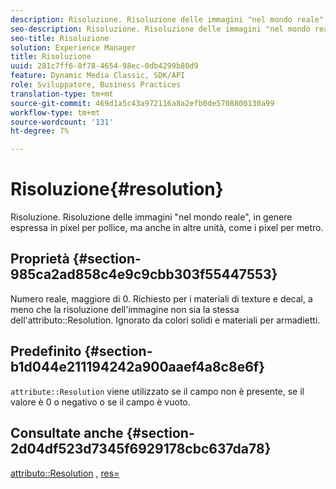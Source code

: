 ```yaml
---
description: Risoluzione. Risoluzione delle immagini "nel mondo reale", in genere espressa in pixel per pollice, ma anche in altre unità, come i pixel per metro.
seo-description: Risoluzione. Risoluzione delle immagini "nel mondo reale", in genere espressa in pixel per pollice, ma anche in altre unità, come i pixel per metro.
seo-title: Risoluzione
solution: Experience Manager
title: Risoluzione
uuid: 281c7ff6-8f78-4654-98ec-0db4299b80d9
feature: Dynamic Media Classic, SDK/API
role: Sviluppatore, Business Practices
translation-type: tm+mt
source-git-commit: 469d1a5c43a972116a8a2efb0de5708800130a99
workflow-type: tm+mt
source-wordcount: '131'
ht-degree: 7%

---
```



# Risoluzione{#resolution}

Risoluzione. Risoluzione delle immagini &quot;nel mondo reale&quot;, in genere espressa in pixel per pollice, ma anche in altre unità, come i pixel per metro.

## Proprietà {#section-985ca2ad858c4e9c9cbb303f55447553}

Numero reale, maggiore di 0. Richiesto per i materiali di texture e decal, a meno che la risoluzione dell&#39;immagine non sia la stessa dell&#39;attributo::Resolution. Ignorato da colori solidi e materiali per armadietti.

## Predefinito {#section-b1d044e211194242a900aaef4a8c8e6f}

`attribute::Resolution` viene utilizzato se il campo non è presente, se il valore è 0 o negativo o se il campo è vuoto.

## Consultate anche {#section-2d04df523d7345f6929178cbc637da78}

[attributo::Resolution](../../../../../ir-api/material-cat/image-rendering-api-ref/c-ir-material-catalog/c-ir-material-data-reference/r-ir-resolution-dataref.md#reference-09fe14e6bfbf4db6b7f4369fffecc806) ,  [res=](../../../../../ir-api/http-protocol/image-rendering-api-ref/c-ir-http-protocol-ref/c-ir-http-protocol-command-reference/r-ir-res.md#reference-0ad9de8887144c83a6db97b4994f7c04)
